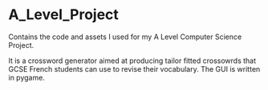 # A_Level_Project
Contains the code and assets I used for my A Level Computer Science Project.

It is a crossword generator aimed at producing tailor fitted crossowrds that GCSE French students can use to revise their vocabulary. The GUI is written in pygame.
